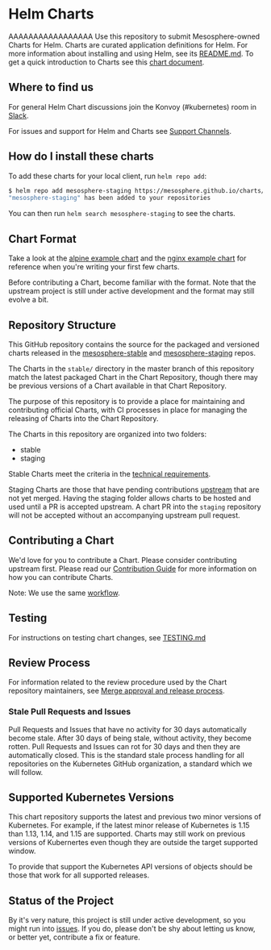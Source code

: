 # Helm Charts
AAAAAAAAAAAAAAAAA
Use this repository to submit Mesosphere-owned Charts for Helm. Charts are curated application definitions for Helm. For more information about installing and using Helm, see its
[README.md](https://github.com/helm/helm/tree/master/README.md). To get a quick introduction to Charts see this [chart document](https://github.com/helm/helm/blob/master/docs/charts.md).

## Where to find us

For general Helm Chart discussions join the Konvoy (#kubernetes) room in [Slack](https://mesosphere.slack.com/).

For issues and support for Helm and Charts see [Support Channels](CONTRIBUTING.md#support-channels).

## How do I install these charts

To add these charts for your local client, run `helm repo add`:

```bash
$ helm repo add mesosphere-staging https://mesosphere.github.io/charts/staging
"mesosphere-staging" has been added to your repositories
```

You can then run `helm search mesosphere-staging` to see the charts.

## Chart Format

Take a look at the [alpine example chart](https://github.com/helm/helm/tree/master/docs/examples/alpine) and the [nginx example chart](https://github.com/helm/helm/tree/master/docs/examples/nginx) for reference when you're writing your first few charts.

Before contributing a Chart, become familiar with the format. Note that the upstream project is still under active development and the format may still evolve a bit.

## Repository Structure

This GitHub repository contains the source for the packaged and versioned charts released in the [mesosphere-stable](https://mesosphere.github.io/charts/stable) and [mesosphere-staging](https://mesosphere.github.io/charts/staging) repos.

The Charts in the `stable/` directory in the master branch of this repository match the latest packaged Chart in the Chart Repository, though there may be previous versions of a Chart available in that Chart Repository.

The purpose of this repository is to provide a place for maintaining and contributing official Charts, with CI processes in place for managing the releasing of Charts into the Chart Repository.

The Charts in this repository are organized into two folders:

* stable
* staging

Stable Charts meet the criteria in the [technical requirements](CONTRIBUTING.md#technical-requirements).

Staging Charts are those that have pending contributions [upstream](https://github.com/helm/charts) that are not yet merged. Having the staging folder allows charts to be hosted and used until a PR is accepted upstream. A chart PR into the `staging` repository will not be accepted without an accompanying upstream pull request.

## Contributing a Chart

We'd love for you to contribute a Chart. Please consider contributing upstream first. Please read our [Contribution Guide](CONTRIBUTING.md) for more information on how you can contribute Charts.

Note: We use the same [workflow](https://github.com/kubernetes/community/blob/master/contributors/devel/development.md#workflow).

## Testing

For instructions on testing chart changes, see [TESTING.md](./TESTING.md)

## Review Process

For information related to the review procedure used by the Chart repository maintainers, see [Merge approval and release process](CONTRIBUTING.md#merge-approval-and-release-process).

### Stale Pull Requests and Issues

Pull Requests and Issues that have no activity for 30 days automatically become stale. After 30 days of being stale, without activity, they become rotten. Pull Requests and Issues can rot for 30 days and then they are automatically closed. This is the standard stale process handling for all repositories on the Kubernetes GitHub organization, a standard which we will follow.

## Supported Kubernetes Versions

This chart repository supports the latest and previous two minor versions of Kubernetes. For example, if the latest minor release of Kubernetes is 1.15 than 1.13, 1.14, and 1.15 are supported. Charts may still work on previous versions of Kubernertes even though they are outside the target supported window.

To provide that support the Kubernetes API versions of objects should be those that work for all supported releases.

## Status of the Project

By it's very nature, this project is still under active development, so you might run into [issues](https://github.com/mesosphere/charts/issues). If you do, please don't be shy about letting us know, or better yet, contribute a fix or feature.
